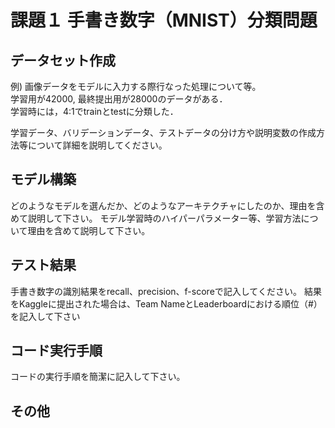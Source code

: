 # 課題１ 手書き数字（MNIST）分類問題
## データセット作成

例) 画像データをモデルに入力する際行なった処理について等。  
学習用が42000, 最終提出用が28000のデータがある．  
学習時には，4:1でtrainとtestに分類した．  


学習データ、バリデーションデータ、テストデータの分け方や説明変数の作成方法等について詳細を説明してください。
## モデル構築
どのようなモデルを選んだか、どのようなアーキテクチャにしたのか、理由を含めて説明して下さい。
モデル学習時のハイパーパラメーター等、学習方法について理由を含めて説明して下さい。
## テスト結果
手書き数字の識別結果をrecall、precision、f-scoreで記入してください。
結果をKaggleに提出された場合は、Team NameとLeaderboardにおける順位（#）を記入して下さい
## コード実行手順
コードの実行手順を簡潔に記入して下さい。

## その他
